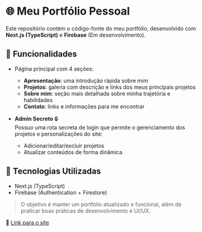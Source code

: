 # 🌐 Meu Portfólio Pessoal

Este repositório contém o código-fonte do meu portfólio, desenvolvido com **Next.js (TypeScript)** e **Firebase**  (Em desenvolvimento).

## 📌 Funcionalidades

- Página principal com 4 seções:
  - **Apresentação**: uma introdução rápida sobre mim
  - **Projetos**: galeria com descrição e links dos meus principais projetos
  - **Sobre mim**: seção mais detalhada sobre minha trajetória e habilidades
  - **Contato**: links e informações para me encontrar

- **Admin Secreto** 🔒  
  Possuo uma rota secreta de login que permite o gerenciamento dos projetos e personalizações do site:
  - Adicionar/editar/excluir projetos
  - Atualizar conteúdos de forma dinâmica

## 🚀 Tecnologias Utilizadas
- Next.js (TypeScript)
- Firebase (Authentication + Firestore)

> O objetivo é manter um portfólio atualizado e funcional, além de praticar boas práticas de desenvolvimento e UI/UX.

📎 [Link para o site]([https://seusite.com](https://portifolio-iota-black.vercel.app/))
